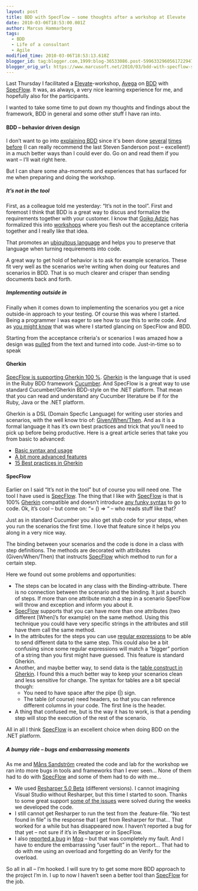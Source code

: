 ```yaml
---
layout: post
title: BDD with SpecFlow – some thoughts after a workshop at Elevate
date: 2010-03-06T18:53:00.001Z
author: Marcus Hammarberg
tags:
  - BDD
  - Life of a consultant
  - Agile
modified_time: 2010-03-06T18:53:13.618Z
blogger_id: tag:blogger.com,1999:blog-36533086.post-5996332960561722947
blogger_orig_url: https://www.marcusoft.net/2010/03/bdd-with-specflow-some-thoughts-after.html
---
```


Last Thursday I facilitated a [Elevate](http://blog.avegagroup.se/elevate/)-workshop, [Avega](http://www.avegagroup.se) on [BDD](http://en.wikipedia.org/wiki/Behavior_Driven_Development) with [SpecFlow](http://www.specflow.org). It was, as always, a very nice learning experience for me, and hopefully also for the participants.

I wanted to take some time to put down my thoughts and findings about the framework, BDD in general and some other stuff I have ran into.

#### BDD – behavior driven design

I don’t want to go into [explaining BDD](http://dannorth.net/introducing-bdd) since it's been done [several](http://blog.wekeroad.com/2009/09/21/make-bdd-your-bff-2) [times before](http://blog.stevensanderson.com/2010/03/03/behavior-driven-development-bdd-with-specflow-and-aspnet-mvc/) (I can really recommend the last Steven Sanderson post – excellent!) in a much better ways than I could ever do. Go on and read them if you want – I’ll wait right here.

But I can share some aha-moments and experiences that has surfaced for me when preparing and doing the workshop.

##### It’s not in the tool

First, as a colleague told me yesterday: “It’s not in the tool”. First and foremost I think that BDD is a great way to discus and formalize the requirements together with your customer. I know that [Gojko Adzic](http://gojko.net/) has formalized this into [workshops](http://gojko.net/2010/03/03/acceptance-testing-best-practices/) where you flesh out the acceptance criteria together and I really like that idea.

That promotes an [ubiquitous language](http://domaindrivendesign.org/node/132) and helps you to preserve that language when turning requirements into code.

A great way to get hold of behavior is to ask for example scenarios. These fit very well as the scenarios we’re writing when doing our features and scenarios in BDD. That is so much clearer and crisper than sending documents back and forth.

##### Implementing outside in

Finally when it comes down to implementing the scenarios you get a nice outside-in approach to your testing. Of course this was where I started. Being a programmer I was eager to see how to use this to write code. And as [you might know](https://www.marcusoft.net/2010/02/specflow-bdd-net-style.html) that was where I started glancing on SpecFlow and BDD.

Starting from the acceptance criteria's or scenarios I was amazed how a design was [pulled](http://en.wikipedia.org/wiki/Kanban) from the text and turned into code. Just-in-time so to speak

#### Gherkin

[SpecFlow is supporting Gherkin 100 %](http://www.specflow.org/specflow/feature-syntax.aspx). [Gherkin](http://wiki.github.com/aslakhellesoy/cucumber/gherkin) is the language that is used in the Ruby BDD framework [Cucumber](http://cukes.info/). And SpecFlow is a great way to use standard Cucumber/Gherkin BDD-style on the .NET platform. That mean that you can read and understand any Cucumber literature be if for the Ruby, Java or the .NET platform.

Gherkin is a DSL (Domain Specfic Language) for writing user stories and scenarios, with the well know trio of: [Given/When/Then](http://wiki.github.com/aslakhellesoy/cucumber/given-when-then). And as it is a formal language it has it’s own best practices and trick that you’ll need to pick up before being productive. Here is a great article series that take you from basic to advanced:

- [Basic syntax and usage](http://www.engineyard.com/blog/2009/cucumber-introduction/)
- [A bit more advanced features](http://www.engineyard.com/blog/2009/cucumber-more-advanced/)
- [15 Best practices in Gherkin](http://www.engineyard.com/blog/2009/15-expert-tips-for-using-cucumber/)

#### SpecFlow

Earlier on I said “It’s not in the tool” but of course you will need one. The tool I have used is [SpecFlow](http://www.specflow.org). The thing that I like with [SpecFlow](http://www.specflow.org) is that is 100% [Gherkin](http://wiki.github.com/aslakhellesoy/cucumber/gherkin) compatible and doesn’t introduce [any funky syntax](http://codebetter.com/blogs/aaron.jensen/archive/2008/05/08/introducing-machine-specifications-or-mspec-for-short.aspx) to go to code. Ok, it’s cool – but come on: “= () =\> “ – who reads stuff like that?

Just as in standard Cucumber you also get stub code for your steps, when you run the scenarios the first time. I love that feature since it helps you along in a very nice way.

The binding between your scenarios and the code is done in a class with step definitions. The methods are decorated with attributes (Given/When/Then) that instructs [SpecFlow](http://www.specflow.org) which method to run for a certain step.

Here we found out some problems and opportunities:

- The steps can be located in any class with the Binding-attribute. There is no connection between the scenario and the binding. It just a bunch of steps. If more than one attribute match a step in a scenario SpecFlow will throw and exception and inform you about it.
- [SpecFlow](http://www.specflow.org) supports that you can have more than one attributes (two different [When]’s for example) on the same method. Using this technique you could have very specific strings in the attributes and still have them call the same method.
- In the attributes for the steps you can use [regular expressions](http://github.com/techtalk/SpecFlow/blob/master/Samples/BowlingKata/Bowling.Specflow/BowlingSteps.cs) to be able to send different data to the same step. This could also be a bit confusing since some regular expressions will match a “bigger” portion of a string than you first might have guessed. This feature is standard Gherkin.
- Another, and maybe better way, to send data is the [table construct in Gherkin](http://github.com/aslakhellesoy/cucumber-rails-test/blob/master/features/manage_lorries.feature). I found this a much better way to keep your scenarios clean and less sensitive for change. The syntax for tables are a bit special though:
  - You need to have space after the pipe (|) sign.
  - The table (of course) need headers, so that you can reference different columns in your code. The first line is the header.
- A thing that confused me, but is the way it has to work, is that a pending step will stop the execution of the rest of the scenario.

All in all I think [SpecFlow](http://www.specflow.org) is an excellent choice when doing BDD on the .NET platform.

##### A bumpy ride – bugs and embarrassing moments

As me and [Måns Sandström](http://manssandstrom.wordpress.com/) created the code and lab for the workshop we ran into more bugs in tools and frameworks than I ever seen… None of them had to do with [SpecFlow](http://www.specflow.org) and some of them had to do with me…

- We used [Resharper 5.0 Beta](http://www.jetbrains.com/resharper/beta/beta.html) (different versions). I cannot imagining Visual Studio without Resharper, but this time I started to soon. Thanks to some great support [some of the issues](http://www.jetbrains.net/devnet/thread/286635) were solved during the weeks we developed the code.
- I still cannot get Resharper to run the test from the .feature-file. “No test found in file” is the response that I get from Resharper for that… That worked for a while but has disappeared now. I haven’t reported a bug for that yet – not sure if it’s in Resharper or in SpecFlow.
- I also [reported a bug](http://code.google.com/p/moq/issues/detail?id=234) in [Moq](http://code.google.com/p/moq/) – but that was completely my fault. And I have to endure the embarrassing “user fault” in the report… That had to do with me using an overload and forgetting do an Verify for the overload.

So all in all – I’m hooked. I will sure try to get some more BDD approach to the project I’m in. I up to now I haven’t seen a better tool than [SpecFlow](http://www.specflow.org) for the job.
